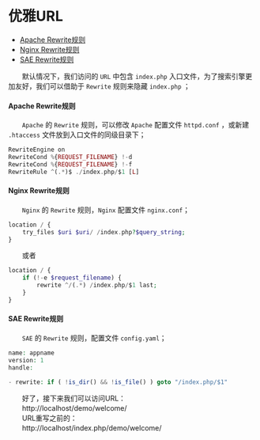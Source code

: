 # 优雅URL

- [Apache Rewrite规则](#apache)
- [Nginx Rewrite规则](#nginx)
- [SAE Rewrite规则](#sae)

　　默认情况下，我们访问的 `URL` 中包含 `index.php` 入口文件，为了搜索引擎更加友好，我们可以借助于 `Rewrite` 规则来隐藏 `index.php` ；

#### <a name="apache">Apache Rewrite规则</a>

　　`Apache` 的 `Rewrite` 规则，可以修改 `Apache` 配置文件 `httpd.conf` ，或新建 `.htaccess` 文件放到入口文件的同级目录下；

```php
RewriteEngine on
RewriteCond %{REQUEST_FILENAME} !-d
RewriteCond %{REQUEST_FILENAME} !-f
RewriteRule ^(.*)$ ./index.php/$1 [L]
```

#### <a name="nginx">Nginx Rewrite规则</a>

　　`Nginx` 的 `Rewrite` 规则，`Nginx` 配置文件 `nginx.conf`；

```php
location / {
    try_files $uri $uri/ /index.php?$query_string;
}
```

　　或者

```php
location / {
    if (!-e $request_filename) {
        rewrite ^/(.*) /index.php/$1 last;
    }
}
```


#### <a name="sae">SAE Rewrite规则</a>

　　`SAE` 的 `Rewrite` 规则，配置文件 `config.yaml`；

```php
name: appname
version: 1
handle:

- rewrite: if ( !is_dir() && !is_file() ) goto "/index.php/$1"
```

　　好了，接下来我们可以访问URL：<br />
　　http://localhost/demo/welcome/<br />
　　URL重写之前的：<br />
　　http://localhost/index.php/demo/welcome/

